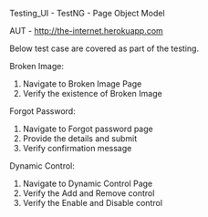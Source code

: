 Testing_UI - TestNG - Page Object Model

AUT - http://the-internet.herokuapp.com

Below test case are covered as part of the testing. 

Broken Image:

1) Navigate to Broken Image Page
2) Verify the existence of Broken Image

Forgot Password:

1) Navigate to Forgot password page
2) Provide the details and submit
3) Verify confirmation message

Dynamic Control:

1) Navigate to Dynamic Control Page
2) Verify the Add and Remove control
3) Verify the Enable and Disable control
